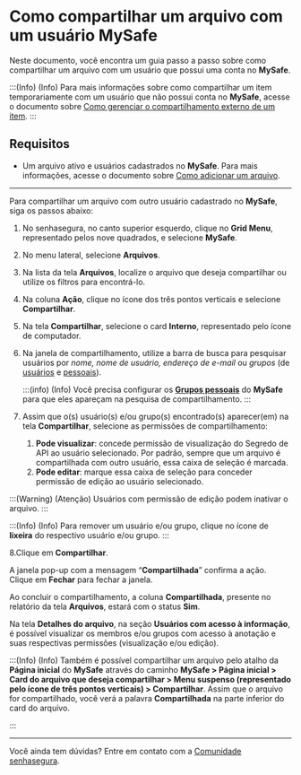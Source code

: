 # Como compartilhar um arquivo com um usuário MySafe

Neste documento, você encontra um guia passo a passo sobre como compartilhar um arquivo com um usuário que possui uma conta no **MySafe**.

:::(Info) (Info)
Para mais informações sobre como compartilhar um item temporariamente com um usuário que não possui conta no **MySafe**, acesse o documento sobre [Como gerenciar o compartilhamento externo de um item](/v3-33/docs/pt/how-to-manage-the-external-share-of-an-item).
:::


## Requisitos
* Um arquivo ativo e usuários cadastrados no **MySafe**. Para mais informações, acesse o documento sobre [Como adicionar um arquivo](/v3-33/docs/pt/mysafe-files-add).

---


Para compartilhar um arquivo com outro usuário cadastrado no **MySafe**, siga os passos abaixo:


1. No senhasegura, no canto superior esquerdo, clique no **Grid Menu**, representado pelos nove quadrados, e selecione **MySafe**.
2. No menu lateral, selecione **Arquivos**.
3. Na lista da tela **Arquivos**, localize o arquivo que deseja compartilhar ou utilize os filtros para encontrá-lo.
4. Na coluna **Ação**, clique no ícone dos três pontos verticais e selecione **Compartilhar**.
5. Na tela **Compartilhar**, selecione o card **Interno**, representado pelo ícone de computador.
6. Na janela de compartilhamento, utilize a barra de busca para pesquisar usuários por *nome, nome de usuário, endereço de e-mail* ou *grupos* (de [usuários](/v3-33/docs/pt/administration-user-groups) e [pessoais](/v3-33/docs/pt/mysafe-private-groups-screen)).


     :::(info) (Info)
    Você precisa configurar os **[Grupos pessoais](/v3-33/docs/pt/mysafe-private-group-add)** do **MySafe** para que eles apareçam na pesquisa de compartilhamento.
    :::

7. Assim que o(s) usuário(s) e/ou grupo(s) encontrado(s) aparecer(em) na tela **Compartilhar**, selecione as permissões de compartilhamento:
    1. **Pode visualizar**: concede permissão de visualização do Segredo de API ao usuário selecionado. Por padrão, sempre que um arquivo é compartilhada com outro usuário, essa caixa de seleção é marcada.
    2. **Pode editar**: marque essa caixa de seleção para conceder permissão de edição ao usuário selecionado.

:::(Warning) (Atenção)
Usuários com permissão de edição podem inativar o arquivo.
:::

:::(Info) (Info)
Para remover um usuário e/ou grupo, clique no ícone de **lixeira** do respectivo usuário e/ou grupo.
:::


8.Clique em **Compartilhar**.

A janela pop-up com a mensagem “**Compartilhada**” confirma a ação. Clique em **Fechar** para fechar a janela.

Ao concluir o compartilhamento, a coluna **Compartilhada**, presente no relatório da tela **Arquivos**, estará com o status **Sim**.

Na tela **Detalhes do arquivo**, na seção **Usuários com acesso à informação**, é possível visualizar os membros e/ou grupos com acesso à anotação e suas respectivas permissões (visualização e/ou edição).

:::(Info) (Info)
Também é possível compartilhar um arquivo pelo atalho da **Página inicial** do **MySafe** através do caminho **MySafe > Página inicial > Card do arquivo que deseja compartilhar > Menu suspenso (representado pelo ícone de três pontos verticais) > Compartilhar**.
Assim que o arquivo for compartilhado, você verá a palavra **Compartilhada** na parte inferior do card do arquivo.

:::

---
Você ainda tem dúvidas? Entre em contato com a [Comunidade senhasegura](https://community.senhasegura.io/).